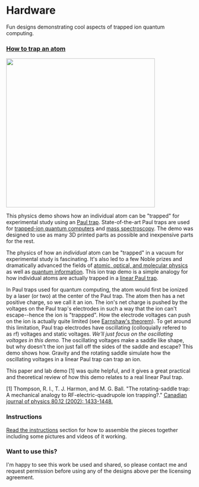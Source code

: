 # Hardware
Fun designs demonstrating cool aspects of trapped ion quantum computing.

### [How to trap an atom](https://github.com/ajrazander/hardware/tree/main/ion-trap-demo)

<img src="https://github.com/ajrazander/hardware/tree/main/ion-trap-demo/instructions/videos/trapped_ion_test.gif" width="400" height="400" />

This physics demo shows how an individual atom can be "trapped" for experimental study using an [Paul trap](https://en.wikipedia.org/wiki/Trapped_ion_quantum_computer#Paul_trap). State-of-the-art Paul traps are used for [trapped-ion quantum computers](https://en.wikipedia.org/wiki/Trapped_ion_quantum_computer) and [mass spectroscopy](https://en.wikipedia.org/wiki/Quadrupole_ion_trap). The demo was designed to use as many 3D printed parts as possible and inexpensive parts for the rest.

The physics of how an *individual* atom can be "trapped" in a vacuum for experimental study is fascinating. It's also led to a few Noble prizes and dramatically advanced the fields of [atomic, optical, and molecular physics](https://en.wikipedia.org/wiki/Atomic,_molecular,_and_optical_physics) as well as [quantum information](https://en.wikipedia.org/wiki/Quantum_information). This ion trap demo is a simple analogy for how individual atoms are actually trapped in a [linear Paul trap](https://en.wikipedia.org/wiki/Ion_trap#Linear_Paul_Trap).

In Paul traps used for quantum computing, the atom would first be ionized by a laser (or two) at the center of the Paul trap. The atom then has a net positive charge, so we call it an ion. The ion's net charge is pushed by the voltages on the Paul trap's electrodes in such a way that the ion can't escape--hence the ion is "trappped". How the electrode voltages can push on the ion is actually quite limited (see [Earnshaw's theorem](https://en.wikipedia.org/wiki/Earnshaw%27s_theorem)). To get around this limitation, Paul trap electrodes have oscillating (colloquially refered to as rf) voltages and static voltages. *We'll just focus on the oscillating voltages in this demo.* The oscillating voltages make a saddle like shape, but why doesn't the ion just fall off the sides of the saddle and escape? This demo shows how. Gravity and the rotating saddle simulate how the oscillating voltages in a linear Paul trap can trap an ion.

This paper and lab demo [1] was quite helpful, and it gives a great practical and theoretical review of how this demo relates to a real linear Paul trap.

[1] Thompson, R. I., T. J. Harmon, and M. G. Ball. "The rotating-saddle trap: A mechanical analogy to RF-electric-quadrupole ion trapping?." [Canadian journal of physics 80.12 (2002): 1433-1448.](https://cdnsciencepub.com/doi/abs/10.1139/p02-110?casa_token=sJ-Zi232CQUAAAAA:210sdULSYhZ5HpAPFgkZdPJdgjSiPTPr_pz2iESDZ3ZgZK2m6Y9824DAcgRlcHARluZ3IUUG2A)


### Instructions
[Read the instructions](https://github.com/ajrazander/hardware/tree/main/ion-trap-demo/instructions) section for how to assemble the pieces together including some pictures and videos of it working.

### Want to use this?
I'm happy to see this work be used and shared, so please contact me and request permission before using any of the designs above per the licensing agreement.
